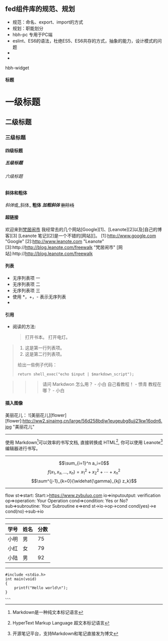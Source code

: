 
## fed组件库的规范、规划
- 规范：命名、export、import的方式
- 规划：职能划分 
-  hbh-pc 专用于PC端
-  eslint、ES6的语法，杜绝ES5、ES6共存的方式，抽象的能力，设计模式的问题
-  
-  

hbh-widget






#### 标题
# 一级标题
## 二级标题
### 三级标题
#### 四级标题
##### 五级标题
###### 六级标题

#### 斜体和粗体
*斜体*或_斜体_
**粗体**
***加粗斜体***
~~删除线~~

#### 超链接
欢迎来到[梵居闹市](http://blog.leanote.com/freewalk "梵居闹市")
我经常去的几个网站[Google][1]、[Leanote][2]以及[自己的博客][3]
[Leanote 笔记][2]是一个不错的[网站][]。
[1]:http://www.google.com "Google"
[2]:http://www.leanote.com "Leanote"
[3]:http://http://blog.leanote.com/freewalk "梵居闹市"
[网站]:http://http://blog.leanote.com/freewalk

#### 列表
- 无序列表项 一
- 无序列表项 二
- 无序列表项 三
- 使用 *，+，- 表示无序列表
- 


#### 引用
*   阅读的方法:
    > 打开书本。
    > 打开电灯。
> 1.   这是第一行列表项。
> 2.   这是第二行列表项。
> 
> 给出一些例子代码：
> 
>     return shell_exec("echo $input | $markdown_script");

>>> 请问 Markdwon 怎么用？ - 小白
>> 自己看教程！ - 愤青
> 教程在哪？ - 小白

#### 插入图像
美丽花儿：
![美丽花儿][flower]
[flower]:http://ww2.sinaimg.cn/large/56d258bdjw1eugeubg8ujj21kw16odn6.jpg  "美丽花儿"
* * *
使用 Markdown[^1]可以效率的书写文档, 直接转换成 HTML[^2], 你可以使用 Leanote[^Le] 编辑器进行书写。
[^1]:Markdown是一种纯文本标记语言
[^2]:HyperText Markup Language 超文本标记语言
[^Le]:开源笔记平台，支持Markdown和笔记直接发为博文
***
$$\sum_{i=1}^n a_i=0$$
$$f(x_1,x_x,\ldots,x_n) = x_1^2 + x_2^2 + \cdots + x_n^2 $$
$$\sum^{j-1}_{k=0}{\widehat{\gamma}_{kj} z_k}$$
*****
flow
st=>start: Start:>https://www.zybuluo.com
io=>inputoutput: verification
op=>operation: Your Operation
cond=>condition: Yes or No?
sub=>subroutine: Your Subroutine
e=>end
st->io->op->cond
cond(yes)->e
cond(no)->sub->io
- - -
|学号|姓名|分数|
|-|-|-|
|小明|男|75|
|小红|女|79|
|小陆|男|92|
---------------------------------------


```
#include <stdio.h>
int main(void)
{
    printf("Hello world\n");
}
、、、

